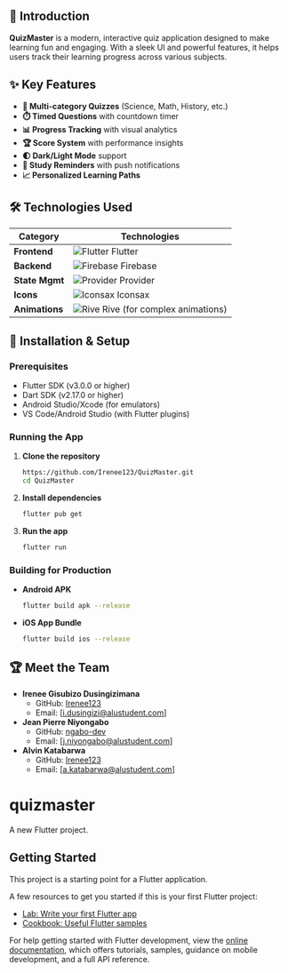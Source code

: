## 🎯 Introduction
**QuizMaster** is a modern, interactive quiz application designed to make learning fun and engaging. With a sleek UI and powerful features, it helps users track their learning progress across various subjects.

## ✨ Key Features
- **📱 Multi-category Quizzes** (Science, Math, History, etc.)
- **⏱️ Timed Questions** with countdown timer
- **📊 Progress Tracking** with visual analytics
- **🏆 Score System** with performance insights
- **🌓 Dark/Light Mode** support
- **🔔 Study Reminders** with push notifications
- **📈 Personalized Learning Paths**

## 🛠️ Technologies Used
| Category        | Technologies                                                                  |
|-----------------|------------------------------------------------------------------------------|
| **Frontend**    | ![Flutter](https://img.icons8.com/color/20/000000/flutter.png) Flutter       |
| **Backend**     | ![Firebase](https://img.icons8.com/color/20/000000/firebase.png) Firebase    |
| **State Mgmt**  | ![Provider](https://img.icons8.com/color/20/000000/provider-package.png) Provider |
| **Icons**       | ![Iconsax](https://img.icons8.com/color/20/000000/iconsax.png) Iconsax      |
| **Animations**  | ![Rive](https://img.icons8.com/color/20/000000/rive.png) Rive (for complex animations) |

## 🚀 Installation & Setup

### Prerequisites
- Flutter SDK (v3.0.0 or higher)  
- Dart SDK (v2.17.0 or higher)  
- Android Studio/Xcode (for emulators)  
- VS Code/Android Studio (with Flutter plugins)  

### Running the App
1. **Clone the repository**  
   ```bash
   https://github.com/Irenee123/QuizMaster.git
   cd QuizMaster
   ```

2. **Install dependencies**  
   ```bash
   flutter pub get
   ```

3. **Run the app**  
   ```bash
   flutter run
   ```

### Building for Production
- **Android APK**  
  ```bash
  flutter build apk --release
  ```

- **iOS App Bundle**  
  ```bash
  flutter build ios --release
  ```


## 🏆 Meet the Team
- **Irenee Gisubizo Dusingizimana**  
  - GitHub: [Irenee123](https://github.com/Irenee123)  
  - Email: [i.dusingizi@alustudent.com]
- **Jean Pierre Niyongabo**  
  - GitHub: [ngabo-dev](https://github.com/ngabo-dev)  
  - Email: [j.niyongabo@alustudent.com]
- **Alvin Katabarwa**  
  - GitHub: [Irenee123](https://github.com/Irenee123)  
  - Email: [a.katabarwa@alustudent.com]


# quizmaster

A new Flutter project.

## Getting Started

This project is a starting point for a Flutter application.

A few resources to get you started if this is your first Flutter project:

- [Lab: Write your first Flutter app](https://docs.flutter.dev/get-started/codelab)
- [Cookbook: Useful Flutter samples](https://docs.flutter.dev/cookbook)

For help getting started with Flutter development, view the
[online documentation](https://docs.flutter.dev/), which offers tutorials,
samples, guidance on mobile development, and a full API reference.

